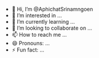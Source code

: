 - 👋 Hi, I’m @AphichatSrinamngoen
- 👀 I’m interested in ...
- 🌱 I’m currently learning ...
- 💞️ I’m looking to collaborate on ...
- 📫 How to reach me ...
- 😄 Pronouns: ...
- ⚡ Fun fact: ...

<!---
AphichatSrinamngoen/AphichatSrinamngoen is a ✨ special ✨ repository because its `README.md` (this file) appears on your GitHub profile.
You can click the Preview link to take a look at your changes.
--->
